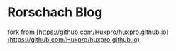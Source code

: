 # Rorschach Blog 

fork from [https://github.com/Huxpro/huxpro.github.io](https://github.com/Huxpro/huxpro.github.io)